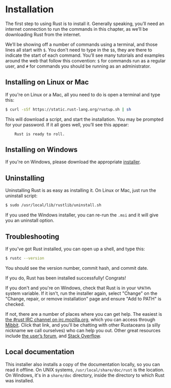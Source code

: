 # Installation

The first step to using Rust is to install it. Generally speaking, you’ll need
an internet connection to run the commands in this chapter, as we’ll be
downloading Rust from the internet.

We’ll be showing off a number of commands using a terminal, and those lines all
start with `$`. You don't need to type in the `$`s, they are there to indicate
the start of each command. You’ll see many tutorials and examples around the web
that follow this convention: `$` for commands run as a regular user, and `#`
for commands you should be running as an administrator.

## Installing on Linux or Mac

If you're on Linux or a Mac, all you need to do is open a terminal and type this:

```bash
$ curl -sSf https://static.rust-lang.org/rustup.sh | sh
```

This will download a script, and start the installation. You may be prompted for your password.
If it all goes well, you’ll see this appear:

```text
    Rust is ready to roll.
```


## Installing on Windows

If you're on Windows, please download the appropriate [installer][install-page].

[install-page]: https://www.rust-lang.org/install.html

## Uninstalling

Uninstalling Rust is as easy as installing it. On Linux or Mac, just run
the uninstall script:

```bash
$ sudo /usr/local/lib/rustlib/uninstall.sh
```

If you used the Windows installer, you can re-run the `.msi` and it will give you
an uninstall option.

## Troubleshooting

If you've got Rust installed, you can open up a shell, and type this:

```bash
$ rustc --version
```

You should see the version number, commit hash, and commit date.

If you do, Rust has been installed successfully! Congrats!

If you don't and you're on Windows, check that Rust is in your `%PATH%` system
variable. If it isn't, run the installer again, select "Change" on the "Change,
repair, or remove installation" page and ensure "Add to PATH" is checked.

If not, there are a number of places where you can get help. The easiest is
[the #rust IRC channel on irc.mozilla.org][irc], which you can access through
[Mibbit][mibbit]. Click that link, and you'll be chatting with other Rustaceans
(a silly nickname we call ourselves) who can help you out. Other great resources
include [the user’s forum][users], and [Stack Overflow][stackoverflow].

[irc]: irc://irc.mozilla.org/#rust
[mibbit]: http://chat.mibbit.com/?server=irc.mozilla.org&channel=%23rust
[users]: https://users.rust-lang.org/
[stackoverflow]: http://stackoverflow.com/questions/tagged/rust

## Local documentation

This installer also installs a copy of the documentation locally, so you can
read it offline. On UNIX systems, `/usr/local/share/doc/rust` is the location.
On Windows, it's in a `share/doc` directory, inside the directory to which Rust
was installed.

